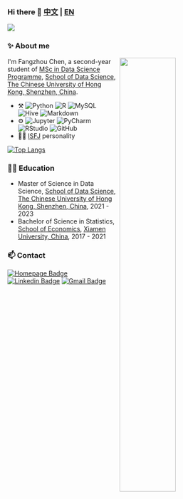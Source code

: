 ### Hi there 👋 [中文](https://github.com/rogerchenfz/rogerchenfz/blob/main/README.md) | [EN](https://github.com/rogerchenfz/rogerchenfz/blob/main/README-EN.md)

![](https://visitor-badge.laobi.icu/badge?page_id=rogerchenfz.visitor-badge)

### ✨ About me

[<img align="right" width="50%" src="https://github-readme-stats.vercel.app/api?username=rogerchenfz&include_all_commits=true&count_private=true&show_icons=true">](https://github.com/anuraghazra/github-readme-stats)

I'm Fangzhou Chen, a second-year student of [MSc in Data Science Programme](https://mscds.cuhk.edu.cn/en/), [School of Data Science](https://sds.cuhk.edu.cn/en), [The Chinese University of Hong Kong, Shenzhen, China](https://www.cuhk.edu.cn/en).

-   :hammer_and_pick:
    ![Python](https://img.shields.io/badge/-Python-lightgrey?style=plastic&logo=python)
    ![R](https://img.shields.io/badge/-R-grey?style=plastic&logo=r)
    ![MySQL](https://img.shields.io/badge/-MySQL-white?style=plastic&logo=mysql)
    ![Hive](https://img.shields.io/badge/-Hive-grey?style=plastic&logo=hive)
    ![Markdown](https://img.shields.io/badge/-Markdown-black?style=plastic&logo=markdown)
-   ⚙️
    ![Jupyter](https://img.shields.io/badge/-Jupyter-lightblue?style=plastic&logo=jupyter)
    ![PyCharm](https://img.shields.io/badge/-PyCharm-grey?style=plastic&logo=pycharm)
    ![RStudio](https://img.shields.io/badge/-RStudio-white?style=plastic&logo=rstudio)
    ![GitHub](https://img.shields.io/badge/-GitHub-181717?style=plastic&logo=github)
-   :man_scientist: [ISFJ](https://www.16personalities.com/isfj-personality) personality
  
<!--
[![Fangzhou Chen's GitHub stats](https://github-readme-stats.vercel.app/api?username=rogerchenfz&include_all_commits=true&count_private=true&show_icons=true)](https://github.com/anuraghazra/github-readme-stats)
-->

[![Top Langs](https://github-readme-stats.vercel.app/api/top-langs/?username=rogerchenfz&layout=compact)](https://github.com/anuraghazra/github-readme-stats)

### 👨‍🎓 Education
  - Master of Science in Data Science, [School of Data Science](https://sds.cuhk.edu.cn/en), [The Chinese University of Hong Kong, Shenzhen, China](https://www.cuhk.edu.cn/en), 2021 - 2023
  - Bachelor of Science in Statistics, [School of Economics](https://se.xmu.edu.cn/english/), [Xiamen University, China](https://en.xmu.edu.cn/), 2017 - 2021

### 📫 Contact

[![Homepage Badge](https://img.shields.io/badge/-Homepage-blue?style=plastic&link=https://rogerchenfz.github.io/)](https://rogerchenfz.github.io/)
[![Linkedin Badge](https://img.shields.io/badge/-rogerchenfz-blue?style=plastic&logo=Linkedin&logoColor=white&link=https://www.linkedin.cn/injobs/in/rogerchenfz/)](https://www.linkedin.cn/injobs/in/rogerchenfz/)
[![Gmail Badge](https://img.shields.io/badge/-fangzhouchen@link.cuhk.edu.cn-c14438?style=plastic&logo=Gmail&logoColor=white&link=mailto:fangzhouchen@link.cuhk.edu.cn)](mailto:fangzhouchen@link.cuhk.edu.cn)
 
<!--
**rogerchenfz/rogerchenfz** is a ✨ _special_ ✨ repository because its `README.md` (this file) appears on your GitHub profile.

Here are some ideas to get you started:

- 🔭 I’m currently working on ...
- 🌱 I’m currently learning ...
- 👯 I’m looking to collaborate on ...
- 🤔 I’m looking for help with ...
- 💬 Ask me about ...
- 📫 How to reach me: ...
- 😄 Pronouns: ...
- ⚡ Fun fact: ...
-->
